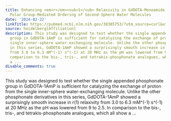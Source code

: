 ```yaml
---
title: Enhancing <em>r</em><sub>1</sub> Relaxivity in GdDOTA-Monoamide Complexes through
  Polar Group-Mediated Ordering of Second-Sphere Water Molecules
date: '2024-02-22'
linkTitle: https://pubmed.ncbi.nlm.nih.gov/38385753/?utm_source=curl&utm_medium=rss&utm_campaign=pubmed-2&utm_content=1FakS-2QOkCT8HsMOQP1bCRQ4YzyumYOmxmF0moLsQ3dFB1E9V&fc=20220326224207&ff=20240222170805&v=2.18.0.post9+e462414
source: heidelberg[Affiliation]
description: This study was designed to test whether the single appended phosphonate
  group in GdDOTA-1AmP is sufficient for catalyzing the exchange of proton from the
  single inner-sphere water-exchanging molecule. Unlike the other phosphonate derivatives
  in this series, GdDOTA-1AmP showed a surprisingly smooth increase in r(1) relaxivity
  from 3.0 to 6.3 mM^(-1) s^(-1) at 20 MHz as the pH was lowered from 9 to 2.5. In
  comparison to the bis-, tris-, and tetrakis-phosphonate analogues, which all show
  a ...
disable_comments: true
---
```

This study was designed to test whether the single appended phosphonate group in GdDOTA-1AmP is sufficient for catalyzing the exchange of proton from the single inner-sphere water-exchanging molecule. Unlike the other phosphonate derivatives in this series, GdDOTA-1AmP showed a surprisingly smooth increase in r(1) relaxivity from 3.0 to 6.3 mM^(-1) s^(-1) at 20 MHz as the pH was lowered from 9 to 2.5. In comparison to the bis-, tris-, and tetrakis-phosphonate analogues, which all show a ...